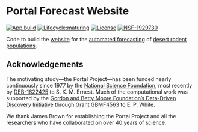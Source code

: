 # Portal Forecast Website

[![App build](https://github.com/weecology/portal-forecast-web/actions/workflows/app_build.yaml/badge.svg)](https://github.com/weecology/portal-forecast-web/actions/workflows/app_build.yaml)
[![Lifecycle:maturing](https://img.shields.io/badge/lifecycle-maturing-blue.svg)](https://www.tidyverse.org/lifecycle/#maturing)
[![License](http://img.shields.io/badge/license-MIT-blue.svg)](https://raw.githubusercontent.com/weecology/portalPredictions/master/LICENSE)
[![NSF-1929730](https://img.shields.io/badge/NSF-1929730-blue.svg)](https://nsf.gov/awardsearch/showAward?AWD_ID=1929730)


Code to build the [website](https://portal.naturecast.org/) for the [automated forecasting](https://github.com/weecology/portalPredictions) of [desert rodent populations](https://portal.weecology.org/).

## Acknowledgements 

The motivating study—the Portal Project—has been funded nearly continuously since 1977 by the [National Science Foundation](http://nsf.gov/), most recently by [DEB-1622425](https://www.nsf.gov/awardsearch/showAward?AWD_ID=1622425) to S. K. M. Ernest. 
Much of the computational work was supported by the [Gordon and Betty Moore Foundation’s Data-Driven Discovery Initiative](http://www.moore.org/programs/science/data-driven-discovery) through [Grant GBMF4563](http://www.moore.org/grants/list/GBMF4563) to E. P. White. 

We thank James Brown for establishing the Portal Project and all the researchers who have collaborated on over 40 years of science. 
